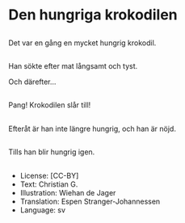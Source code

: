 # Den hungriga krokodilen

##
Det var en gång en mycket hungrig krokodil.

##
Han sökte efter mat långsamt och tyst.

Och därefter...

##
Pang! Krokodilen slår till!

##
Efteråt är han inte längre hungrig, och han är nöjd.

##
Tills han blir hungrig igen.

##
* License: [CC-BY]
* Text: Christian G.
* Illustration: Wiehan de Jager
* Translation: Espen Stranger-Johannessen
* Language: sv
